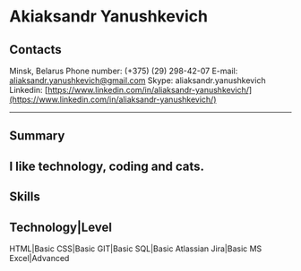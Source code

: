 # Akiaksandr Yanushkevich

## Contacts

Minsk, Belarus
Phone number: (+375) (29) 298-42-07
E-mail: aliaksandr.yanushkevich@gmail.com
Skype: aliaksandr.yanushkevich
Linkedin: [https://www.linkedin.com/in/aliaksandr-yanushkevich/](https://www.linkedin.com/in/aliaksandr-yanushkevich/)

---

## Summary

## I like technology, coding and cats.

## Skills

## Technology|Level

HTML|Basic
CSS|Basic
GIT|Basic
SQL|Basic
Atlassian Jira|Basic
MS Excel|Advanced
